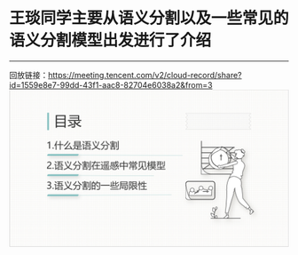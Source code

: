 # 王琰同学主要从语义分割以及一些常见的语义分割模型出发进行了介绍
----------
回放链接：https://meeting.tencent.com/v2/cloud-record/share?id=1559e8e7-99dd-43f1-aac8-82704e6038a2&from=3 
![替代文本](汇报内容.png)
